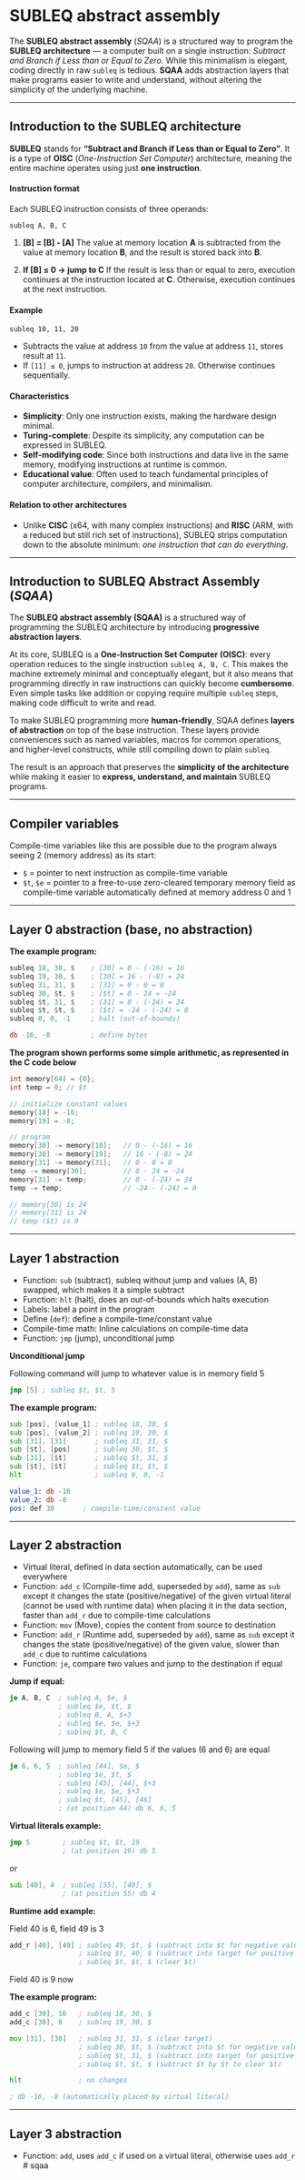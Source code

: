# SUBLEQ abstract assembly

The **SUBLEQ abstract assembly** (*SQAA*) is a structured way to program the **SUBLEQ architecture** — a computer built on a single instruction: *Subtract and Branch if Less than or Equal to Zero*. While this minimalism is elegant, coding directly in raw `subleq` is tedious. **SQAA** adds abstraction layers that make programs easier to write and understand, without altering the simplicity of the underlying machine.

---

## Introduction to the SUBLEQ architecture

**SUBLEQ** stands for **“Subtract and Branch if Less than or Equal to Zero”**.
It is a type of **OISC** (*One-Instruction Set Computer*) architecture, meaning the entire machine operates using just **one instruction**.

#### Instruction format

Each SUBLEQ instruction consists of three operands:

```
subleq A, B, C
```

1. **\[B] = \[B] - \[A]**
   The value at memory location **A** is subtracted from the value at memory location **B**, and the result is stored back into **B**.

2. **If \[B] ≤ 0 → jump to C**
   If the result is less than or equal to zero, execution continues at the instruction located at **C**.
   Otherwise, execution continues at the next instruction.

#### Example

```
subleq 10, 11, 20
```

* Subtracts the value at address `10` from the value at address `11`, stores result at `11`.
* If `[11] ≤ 0`, jumps to instruction at address `20`. Otherwise continues sequentially.

#### Characteristics

* **Simplicity**: Only one instruction exists, making the hardware design minimal.
* **Turing-complete**: Despite its simplicity, any computation can be expressed in SUBLEQ.
* **Self-modifying code**: Since both instructions and data live in the same memory, modifying instructions at runtime is common.
* **Educational value**: Often used to teach fundamental principles of computer architecture, compilers, and minimalism.

#### Relation to other architectures

* Unlike **CISC** (x64, with many complex instructions) and **RISC** (ARM, with a reduced but still rich set of instructions), SUBLEQ strips computation down to the absolute minimum: *one instruction that can do everything*.

---

## Introduction to SUBLEQ Abstract Assembly (*SQAA*)

The **SUBLEQ abstract assembly (SQAA)** is a structured way of programming the SUBLEQ architecture by introducing **progressive abstraction layers**.

At its core, SUBLEQ is a **One-Instruction Set Computer (OISC)**: every operation reduces to the single instruction `subleq A, B, C`. This makes the machine extremely minimal and conceptually elegant, but it also means that programming directly in raw instructions can quickly become **cumbersome**. Even simple tasks like addition or copying require multiple `subleq` steps, making code difficult to write and read.

To make SUBLEQ programming more **human-friendly**, SQAA defines **layers of abstraction** on top of the base instruction. These layers provide conveniences such as named variables, macros for common operations, and higher-level constructs, while still compiling down to plain `subleq`.

The result is an approach that preserves the **simplicity of the architecture** while making it easier to **express, understand, and maintain** SUBLEQ programs.

---

## Compiler variables

Compile-time variables like this are possible due to the program always seeing 2 (memory address) as its start:

* `$` = pointer to next instruction as compile-time variable
* `$t`, `$e` = pointer to a free-to-use zero-cleared temporary memory field as compile-time variable automatically defined at memory address 0 and 1

---

## Layer 0 abstraction (base, no abstraction)

**The example program:**

```asm
subleq 18, 30, $    ; [30] = 0 - (-16) = 16
subleq 19, 30, $    ; [30] = 16 - (-8) = 24
subleq 31, 31, $    ; [31] = 0 - 0 = 0
subleq 30, $t, $    ; [$t] = 0 - 24 = -24
subleq $t, 31, $    ; [31] = 0 - (-24) = 24
subleq $t, $t, $    ; [$t] = -24 - (-24) = 0
subleq 0, 0, -1     ; halt (out-of-bounds)

db -16, -8          ; define bytes
```

**The program shown performs some simple arithmetic, as represented in the C code below**

```c
int memory[64] = {0};
int temp = 0; // $t

// initialize constant values
memory[18] = -16;
memory[19] = -8;

// program
memory[30] -= memory[18];   // 0 - (-16) = 16
memory[30] -= memory[19];   // 16 - (-8) = 24
memory[31] -= memory[31];   // 0 - 0 = 0
temp -= memory[30];         // 0 - 24 = -24
memory[31] -= temp;         // 0 - (-24) = 24
temp -= temp;               // -24 - (-24) = 0

// memory[30] is 24
// memory[31] is 24
// temp ($t) is 0
```

---

## Layer 1 abstraction

* Function: `sub` (subtract), subleq without jump and values (A, B) swapped, which makes it a simple subtract
* Function: `hlt` (halt), does an out-of-bounds which halts execution
* Labels: label a point in the program
* Define (`def`): define a compile-time/constant value
* Compile-time math: Inline calculations on compile-time data
* Function: `jmp` (jump), unconditional jump

**Unconditional jump**

Following command will jump to whatever value is in memory field 5

```asm
jmp [5] ; subleq $t, $t, 5
```

**The example program:**

```asm
sub [pos], [value_1] ; subleq 18, 30, $
sub [pos], [value_2] ; subleq 19, 30, $
sub [31], [31]       ; subleq 31, 31, $
sub [$t], [pos]      ; subleq 30, $t, $
sub [31], [$t]       ; subleq $t, 31, $
sub [$t], [$t]       ; subleq $t, $t, $
hlt                  ; subleq 0, 0, -1

value_1: db -16
value_2: db -8
pos: def 30       ; compile-time/constant value
```

---

## Layer 2 abstraction

* Virtual literal, defined in data section automatically, can be used everywhere
* Function: `add_c` (Compile-time add, superseded by `add`), same as `sub` except it changes the state (positive/negative) of the given virtual literal (cannot be used with runtime data) when placing it in the data section, faster than `add_r` due to compile-time calculations
* Function: `mov` (Move), copies the content from source to destination
* Function: `add_r` (Runtime add, superseded by `add`), same as `sub` except it changes the state (positive/negative) of the given value, slower than `add_c` due to runtime calculations
* Function: `je`, compare two values and jump to the destination if equal

**Jump if equal:**

```asm
je A, B, C  ; subleq A, $e, $
            ; subleq $e, $t, $
            ; subleq B, A, $+3
            ; subleq $e, $e, $+3
            ; subleq $t, B, C
```

Following will jump to memory field 5 if the values (6 and 6) are equal

```asm
je 6, 6, 5  ; subleq [44], $e, $
            ; subleq $e, $t, $
            ; subleq [45], [44], $+3
            ; subleq $e, $e, $+3
            ; subleq $t, [45], [46]
            ; (at position 44) db 6, 6, 5
```

**Virtual literals example:**

```asm
jmp 5        ; subleq $t, $t, 19
             ; (at position 19) db 5
```

or

```asm
sub [40], 4  ; subleq [55], [40], $
             ; (at position 55) db 4
```

**Runtime add example:**

Field 40 is 6, field 49 is 3

```asm
add_r [40], [49] ; subleq 49, $t, $ (subtract into $t for negative value)
                 ; subleq $t, 40, $ (subtract into target for positive value)
                 ; subleq $t, $t, $ (clear $t)
```
Field 40 is 9 now

**The example program:**

```asm
add_c [30], 16   ; subleq 18, 30, $
add_c [30], 8    ; subleq 19, 30, $

mov [31], [30]   ; subleq 31, 31, $ (clear target)
                 ; subleq 30, $t, $ (subtract into $t for negative value)
                 ; subleq $t, 31, $ (subtract into target for positive value)
                 ; subleq $t, $t, $ (subtract $t by $t to clear $t)

hlt              ; no changes

; db -16, -8 (automatically placed by virtual literal)
```

---

## Layer 3 abstraction

* Function: `add`, uses `add_c` if used on a virtual literal, otherwise uses `add_r`
#   s q a a  
 
